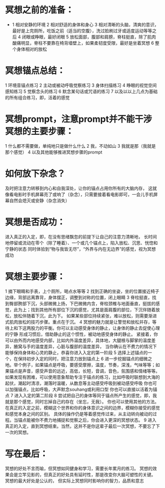 # 冥想之前的准备：
- 1 相对安静的环境
2 相对舒适的身体和身心
3 相对清晰的头脑，清爽的意识，最好是上完厕所，吃饭之前（适当的空腹），洗过脸刷过牙或适度运动等等之后
4 闭眼或睁眼，最好闭眼
5 放松面部，腹部和肩膀，脊柱挺直，除了肌肉酸痛明显，脊柱不要靠在椅背墙壁上，如果柔韧度受限，最好是坐着冥想
6 整个身体相对的放松

# 冥想锚点总结：
1 环境音锚点练习
2 主动或被动呼吸觉察练习
3 身体扫描练习
4 睁眼的视觉空间感知练习
5 觉察念头的练习
6 默念某句话或咒语的练习
7 以及以以上几点为基础的所有组合练习，即，活着的感觉

# 冥想prompt，注意prompt并不能干涉冥想的主要步骤：
1 什么都不需要做，单纯地只是做什么什么
2 我，不动如山
3 我就是那（我就是那个感觉）
4 以及其他能够推进冥想步骤的prompt

# 如何放下杂念？
及时把注意力转移到内心和自我深处，让你的锚点占用你所有的大脑内存，
这就像看电影时手机屏幕亮了或响了（杂念），只需要接着看电影即可，一会儿手机屏幕自然会熄灭或安静（杂念消失）

# 冥想是否成功：
进入真正的入定，即，在没有思绪飘忽的前提下让自己的注意力清晰地，
长时间地停留或流动在零个（除了睡着）、一个或几个锚点上，陷入放松、沉思、恍惚和宁静的状态
同时体验到“物与我皆无尽”，“外界与内在无边界”的感觉，视为冥想成功

# 冥想主要步骤：
1 摘下眼睛和手表，上个厕所，喝点水等等
2 找到正确的坐姿，坐的位置接近椅子边缘，背部远离靠背，身体摆正，调整到对称的位置，闭上眼睛
3 脊柱挺直，找到臀部胯部下沉，头部微微上扬，下巴微微内含，脊柱颈椎与地面垂直，挺拔的感觉，此为上；找到其他所有部位下沉的感觉，尤其是面肩腹的部位，下沉伴随着放松，放松伴随着下沉，此为下。
如果某些部位持续紧张，难以放松，则需要渐进式肌肉放松的技巧步骤。重点在于沉。
4 冥想的魅力就是让警觉和放松并存，等待上和下这两股力的平衡。你可以主动感受身体的静止，让身体的静止去促使心理的宁静
形成习惯后，借助静止的这个惯性，被动地感受身体的静止。
紧接着，你可以由外而内地感受内部，比如内外温度差异，具体地，大腿根与脚掌的温度差异，腋窝与手的温度差异，心脏与腹部的温度差异，
当你确认在不费力的情况下能够保持身体和心灵的静止，恭喜你进入入定的第一阶段
5 选择上述锚点的一个，在保持初步入定的同时，把注意力放到锚点上
6 进一步挖掘锚点的细微之地。举个例子，如果锚点是呼吸，要感受摩擦，温度，节奏，深浅，气味等等；如果锚点是声音，感受声音的远近，高低，长短，音调，音色，氛围感和情绪等等。
如果发现有困难，可以使用意象帮助专注于锚点的练习，比如呼吸时联想到大海的起伏，潮起时清凉，潮落时温暖，从数息等主动感受呼吸到被动感受呼吸
你也可以加强锚点，比如呼吸，大声默念souhang或利用口型
你也可以直接以活着为锚点
7 进入入定的第二阶段
8 尝试把自己的身体等同于锚点所产生的感觉，即，我就是那个感觉，同时忘掉自己的存在（坐忘，无我）。
你也可以使用其他的方法。在真正的入定之前，模糊这个世界和你的身体意识之间的边界，模糊你接受的感觉和感觉本身之间的区别。
具体的操作仍是等着感觉传过来，从主动转向被动的过程。当锚点能被你不费力地捕捉和觉察之后，你会进入更深的冥想状态。
9 进入真正的入定，直到冥想结束。当然，这并不是你这辈子最后一次冥想，不要忘了下一次的冥想。

# 写在最后：
冥想的好处不言而喻，但冥想如同健身和学习，需要长年累月的练习。
冥想的效果会是立竿见影的，但真正的好处具有延时性，那是改变你大脑可塑性的关键。
冥想的最大好处是公认的， 但实际上冥想同时影响你的智力，品质和意志
